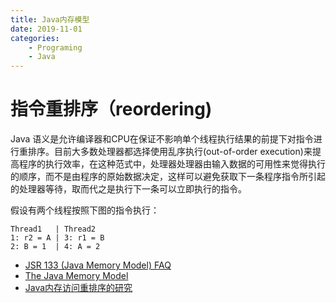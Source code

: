 ```yaml
---
title: Java内存模型
date: 2019-11-01
categories:  
    - Programing
    - Java
---
```


<!-- more -->

# 指令重排序（reordering)
Java 语义是允许编译器和CPU在保证不影响单个线程执行结果的前提下对指令进行重排序。目前大多数处理器都选择使用乱序执行(out-of-order execution)来提高程序的执行效率，在这种范式中，处理器处理器由输入数据的可用性来觉得执行的顺序，而不是由程序的原始数据决定，这样可以避免获取下一条程序指令所引起的处理器等待，取而代之是执行下一条可以立即执行的指令。

假设有两个线程按照下图的指令执行：

```
Thread1   | Thread2
1: r2 = A | 3: r1 = B
2: B = 1  | 4: A = 2
```


* [JSR 133 (Java Memory Model) FAQ](http://www.cs.umd.edu/~pugh/java/memoryModel/jsr-133-faq.html)
* [The Java Memory Model](http://www.cs.umd.edu/users/pugh/java/memoryModel/)
* [Java内存访问重排序的研究](https://tech.meituan.com/2014/09/23/java-memory-reordering.html)
